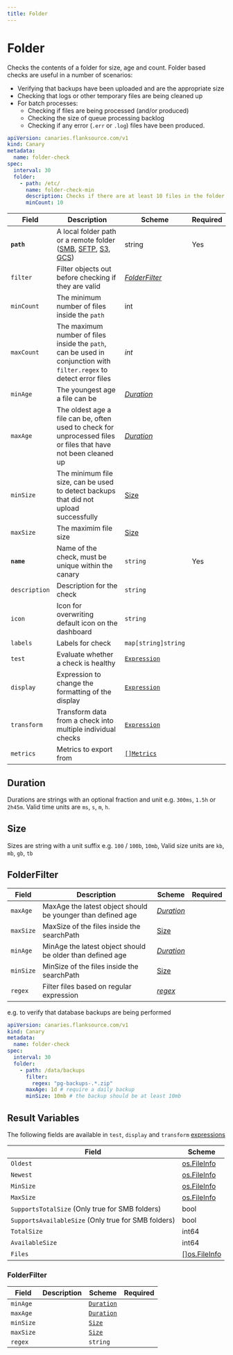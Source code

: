```yaml
---
title: Folder
---
```


# <Icon name="smb"/> Folder

Checks the contents of a folder for size, age and count. Folder based checks are useful in a number of scenarios:

* Verifying that backups have been uploaded and are the appropriate size
* Checking that logs or other temporary files are being cleaned up
* For batch processes:
  * Checking if files are being processed (and/or produced)
  * Checking the size of queue processing backlog
  * Checking if any error (`.err` or `.log`) files have been produced.

```yaml title="folder-check.yaml"
apiVersion: canaries.flanksource.com/v1
kind: Canary
metadata:
  name: folder-check
spec:
  interval: 30
  folder:
    - path: /etc/
      name: folder-check-min
      description: Checks if there are at least 10 files in the folder
      minCount: 10
```

| Field      | Description                                                  | Scheme                          | Required |
| ---------- | ------------------------------------------------------------ | ------------------------------- | -------- |
| **`path`** | A local folder path or a remote folder ([SMB](smb), [SFTP](sftp), [S3](s3-bucket), [GCS](gcs-bucket)) | string                          | Yes      |
| `filter`   | Filter objects out before checking if they are valid         | [*FolderFilter*](#folderfilter) |          |
| `minCount` | The minimum number of files inside the `path`                | int                             |          |
| `maxCount` | The maximum number of files inside the `path`, can be used in conjunction with `filter.regex` to detect error files | *int*                           |          |
| `minAge`   | The youngest age a file can be                               | [*Duration*](#duration)         |          |
| `maxAge`   | The oldest age a file can be, often used to check for unprocessed files or files that have not been cleaned up | [*Duration*](#duration)         |          |
| `minSize`  | The minimum file size, can be used to detect backups that did not upload successfully | [Size](#size)                   |          |
| `maxSize`  | The maximim file size                                        | [Size](#size)                   |          |
| **`name`**    | Name of the check, must be unique within the canary         | `string`                                     | Yes      |
| `description` | Description for the check                                   | `string`                                     |          |
| `icon`        | Icon for overwriting default icon on the dashboard          | `string`                                     |          |
| `labels`      | Labels for check                                            | `map[string]string`                          |          |
| `test`        | Evaluate whether a check is healthy                         | [`Expression`](/concepts/health-evaluation)  |          |
| `display`     | Expression to change the formatting of the display          | [`Expression`](/concepts/display-formatting) |          |
| `transform`   | Transform data from a check into multiple individual checks | [`Expression`](/concepts/transforms)          |          |
| `metrics`     | Metrics to export from                                      | [`[]Metrics`](/concepts/metrics-exporter)    |          |

## Duration

Durations are strings with an optional fraction and unit e.g.  `300ms`, `1.5h` or `2h45m`. Valid time units are `ms`, `s`, `m`, `h`.

## Size

Sizes are string with a unit suffix e.g. `100` / `100b`, `10mb`, Valid size units are `kb`, `mb`, `gb`, `tb`

## FolderFilter

| Field     | Description                                                 | Scheme                                               | Required |
| --------- | ----------------------------------------------------------- | ---------------------------------------------------- | -------- |
| `maxAge`  | MaxAge the latest object should be younger than defined age | [*Duration*](#duration)                              |          |
| `maxSize` | MaxSize of the files inside the searchPath                  | [Size](#size)                                        |          |
| `minAge`  | MinAge the latest object should be older than defined age   | [*Duration*](#duration)                              |          |
| `minSize` | MinSize of the files inside the searchPath                  | [Size](#size)                                        |          |
| `regex`   | Filter files based on regular expression                    | *[regex](https://github.com/google/re2/wiki/Syntax)* |          |

e.g. to verify that database backups are being performed

```yaml title="postgres-backup-check.yaml"
apiVersion: canaries.flanksource.com/v1
kind: Canary
metadata:
  name: folder-check
spec:
  interval: 30
  folder:
    - path: /data/backups
      filter:
        regex: "pg-backups-.*.zip"
      maxAge: 1d # require a daily backup
      minSize: 10mb # the backup should be at least 10mb
```

## Result Variables

The following fields are available in `test`, `display` and `transform` [expressions](/concepts/expressions)

| Field                 | Scheme                                             |
| --------------------- | -------------------------------------------------- |
| `Oldest`                | [os.FileInfo](https://pkg.go.dev/io/fs#FileInfo)   |
| `Newest`                | [os.FileInfo](https://pkg.go.dev/io/fs#FileInfo)   |
| `MinSize`               | [os.FileInfo](https://pkg.go.dev/io/fs#FileInfo)   |
| `MaxSize`               | [os.FileInfo](https://pkg.go.dev/io/fs#FileInfo)   |
| `SupportsTotalSize` (Only true for SMB folders) | bool                                               |
| `SupportsAvailableSize` (Only true for SMB folders) | bool                                               |
| `TotalSize`             | int64                                              |
| `AvailableSize`         | int64                                              |
| `Files`                 | [[]os.FileInfo](https://pkg.go.dev/io/fs#FileInfo) |

### FolderFilter

| Field     | Description | Scheme                  | Required |
| --------- | ----------- | ----------------------- | -------- |
| `minAge`  |             | [`Duration`](#duration) |          |
| `maxAge`  |             | [`Duration`](#duration) |          |
| `minSize` |             | [`Size`](#size)         |          |
| `maxSize` |             | [`Size`](#size)         |          |
| `regex`   |             | `string`                |          |
